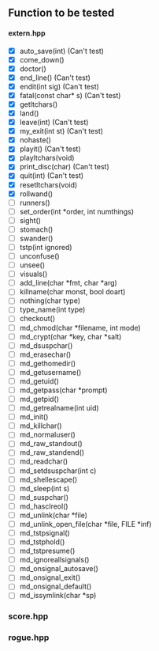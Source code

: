 Function to be tested
---

#### extern.hpp

- [X] auto_save(int) (Can't test)
- [X] come_down()
- [X] doctor()
- [X] end_line() (Can't test)
- [X] endit(int sig) (Can't test)
- [X] fatal(const char* s) (Can't test)
- [X] getltchars()
- [X] land()
- [X] leave(int) (Can't test)
- [X] my_exit(int st) (Can't test)
- [X] nohaste()
- [X] playit() (Can't test)
- [X] playltchars(void)
- [X] print_disc(char) (Can't test)
- [X] quit(int) (Can't test)
- [x] resetltchars(void)
- [X] rollwand()
- [ ] runners()
- [ ] set_order(int *order, int numthings)
- [ ] sight()
- [ ] stomach()
- [ ] swander()
- [ ] tstp(int ignored)
- [ ] unconfuse()
- [ ] unsee()
- [ ] visuals()
- [ ] add_line(char *fmt, char *arg)
- [ ] killname(char monst, bool doart)
- [ ] nothing(char type)
- [ ] type_name(int type)
- [ ] checkout()
- [ ] md_chmod(char *filename, int mode)
- [ ] md_crypt(char *key, char *salt)
- [ ] md_dsuspchar()
- [ ] md_erasechar()
- [ ] md_gethomedir()
- [ ] md_getusername()
- [ ] md_getuid()
- [ ] md_getpass(char *prompt)
- [ ] md_getpid()
- [ ] md_getrealname(int uid)
- [ ] md_init()
- [ ] md_killchar()
- [ ] md_normaluser()
- [ ] md_raw_standout()
- [ ] md_raw_standend()
- [ ] md_readchar()
- [ ] md_setdsuspchar(int c)
- [ ] md_shellescape()
- [ ] md_sleep(int s)
- [ ] md_suspchar()
- [ ] md_hasclreol()
- [ ] md_unlink(char *file)
- [ ] md_unlink_open_file(char *file, FILE *inf)
- [ ] md_tstpsignal()
- [ ] md_tstphold()
- [ ] md_tstpresume()
- [ ] md_ignoreallsignals()
- [ ] md_onsignal_autosave()
- [ ] md_onsignal_exit()
- [ ] md_onsignal_default()
- [ ] md_issymlink(char *sp)

### score.hpp

### rogue.hpp